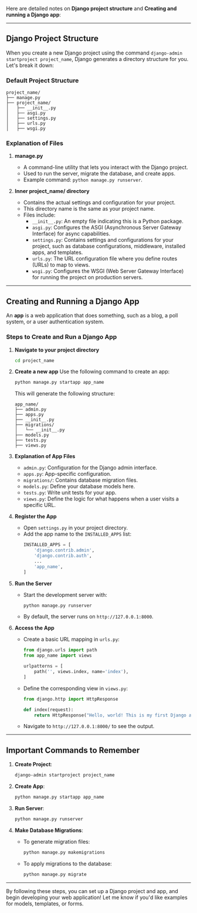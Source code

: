 

Here are detailed notes on **Django project structure** and **Creating and running a Django app**:

---

## **Django Project Structure**

When you create a new Django project using the command `django-admin startproject project_name`, Django generates a directory structure for you. Let's break it down:

### **Default Project Structure**
```
project_name/
├── manage.py
├── project_name/
│   ├── __init__.py
│   ├── asgi.py
│   ├── settings.py
│   ├── urls.py
│   ├── wsgi.py
```

### **Explanation of Files**
1. **manage.py**
   - A command-line utility that lets you interact with the Django project.
   - Used to run the server, migrate the database, and create apps.
   - Example command: `python manage.py runserver`.

2. **Inner project_name/ directory**
   - Contains the actual settings and configuration for your project.
   - This directory name is the same as your project name.
   - Files include:
     - `__init__.py`: An empty file indicating this is a Python package.
     - `asgi.py`: Configures the ASGI (Asynchronous Server Gateway Interface) for async capabilities.
     - `settings.py`: Contains settings and configurations for your project, such as database configurations, middleware, installed apps, and templates.
     - `urls.py`: The URL configuration file where you define routes (URLs) to map to views.
     - `wsgi.py`: Configures the WSGI (Web Server Gateway Interface) for running the project on production servers.

---

## **Creating and Running a Django App**

An **app** is a web application that does something, such as a blog, a poll system, or a user authentication system.

### **Steps to Create and Run a Django App**
1. **Navigate to your project directory**
   ```bash
   cd project_name
   ```

2. **Create a new app**
   Use the following command to create an app:
   ```bash
   python manage.py startapp app_name
   ```
   This will generate the following structure:
   ```
   app_name/
   ├── admin.py
   ├── apps.py
   ├── __init__.py
   ├── migrations/
   │   └── __init__.py
   ├── models.py
   ├── tests.py
   ├── views.py
   ```

3. **Explanation of App Files**
   - `admin.py`: Configuration for the Django admin interface.
   - `apps.py`: App-specific configuration.
   - `migrations/`: Contains database migration files.
   - `models.py`: Define your database models here.
   - `tests.py`: Write unit tests for your app.
   - `views.py`: Define the logic for what happens when a user visits a specific URL.

4. **Register the App**
   - Open `settings.py` in your project directory.
   - Add the app name to the `INSTALLED_APPS` list:
     ```python
     INSTALLED_APPS = [
         'django.contrib.admin',
         'django.contrib.auth',
         ...
         'app_name',
     ]
     ```

5. **Run the Server**
   - Start the development server with:
     ```bash
     python manage.py runserver
     ```
   - By default, the server runs on `http://127.0.0.1:8000`.

6. **Access the App**
   - Create a basic URL mapping in `urls.py`:
     ```python
     from django.urls import path
     from app_name import views

     urlpatterns = [
         path('', views.index, name='index'),
     ]
     ```
   - Define the corresponding view in `views.py`:
     ```python
     from django.http import HttpResponse

     def index(request):
         return HttpResponse("Hello, world! This is my first Django app.")
     ```

   - Navigate to `http://127.0.0.1:8000/` to see the output.

---

## **Important Commands to Remember**
1. **Create Project**:
   ```bash
   django-admin startproject project_name
   ```

2. **Create App**:
   ```bash
   python manage.py startapp app_name
   ```

3. **Run Server**:
   ```bash
   python manage.py runserver
   ```

4. **Make Database Migrations**:
   - To generate migration files:
     ```bash
     python manage.py makemigrations
     ```
   - To apply migrations to the database:
     ```bash
     python manage.py migrate
     ```

---

By following these steps, you can set up a Django project and app, and begin developing your web application! Let me know if you'd like examples for models, templates, or forms.